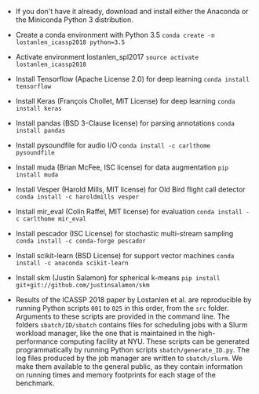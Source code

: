 * If you don't have it already, download and install either the Anaconda or the Miniconda Python 3 distribution.

* Create a conda environment with Python 3.5
`conda create -n lostanlen_icassp2018 python=3.5`

* Activate environment lostanlen_spl2017
`source activate lostanlen_icassp2018`

* Install Tensorflow (Apache License 2.0) for deep learning
`conda install tensorflow`

* Install Keras (François Chollet, MIT License) for deep learning
`conda install keras`

* Install pandas (BSD 3-Clause license) for parsing annotations
`conda install pandas`

* Install pysoundfile for audio I/O
`conda install -c carlthome pysoundfile`

* Install muda (Brian McFee, ISC license) for data augmentation
`pip install muda`

* Install Vesper (Harold Mills, MIT license) for Old Bird flight call detector
`conda install -c haroldmills vesper`

* Install mir_eval (Colin Raffel, MIT license) for evaluation
`conda install -c carlthome mir_eval`

* Install pescador (ISC License) for stochastic multi-stream sampling
`conda install -c conda-forge pescador`

* Install scikit-learn (BSD License) for support vector machines
`conda install -c anaconda scikit-learn`

* Install skm (Justin Salamon) for spherical k-means
`pip install git+git://github.com/justinsalamon/skm`

* Results of the ICASSP 2018 paper by Lostanlen et al. are reproducible by running Python scripts `001` to `025` in this order, from the `src` folder. Arguments to these scripts are provided in the command line. The folders `sbatch/ID/sbatch` contains files for scheduling jobs with a Slurm workload manager, like the one that is maintained in the high-performance computing facility at NYU. These scripts can be generated programmatically by running Python scripts `sbatch/generate_ID.py`. The log files produced by the job manager are written to `sbatch/slurm`. We make them available to the general public, as they contain information on running times and memory footprints for each stage of the benchmark.


